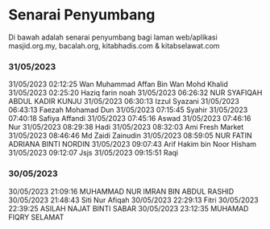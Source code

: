 # Senarai Penyumbang

Di bawah adalah senarai penyumbang bagi laman web/aplikasi masjid.org.my, bacalah.org, kitabhadis.com & kitabselawat.com


### 31/05/2023
31/05/2023 02:12:25 Wan Muhammad Affan Bin Wan Mohd Khalid\
31/05/2023 02:25:20 Haziq farin noah
31/05/2023 06:26:32 NUR SYAFIQAH ABDUL KADIR KUNJU
31/05/2023 06:30:13 Izzul Syazani
31/05/2023 06:43:13 Faezah Mohamad Dun
31/05/2023 07:15:45 Syahir
31/05/2023 07:40:18 Safiya Affandi
31/05/2023 07:45:16 Aswad
31/05/2023 07:46:16 Nur
31/05/2023 08:29:38 Hadi
31/05/2023 08:32:03 Ami Fresh Market
31/05/2023 08:46:46 Md Zaidi Zainudin
31/05/2023 08:59:05 NUR FATIN ADRIANA BINTI NORDIN
31/05/2023 09:07:43 Arif Hakim bin Noor Hisham
31/05/2023 09:12:07 Jsjs
31/05/2023 09:15:51 Raqi

### 30/05/2023
30/05/2023 21:09:16 MUHAMMAD NUR IMRAN BIN ABDUL RASHID
30/05/2023 21:48:43 Siti Nur Afiqah
30/05/2023 22:29:13 Fitri
30/05/2023 22:39:25 ASILAH NAJAT BINTI SABAR
30/05/2023 23:12:35 MUHAMAD FIQRY SELAMAT

